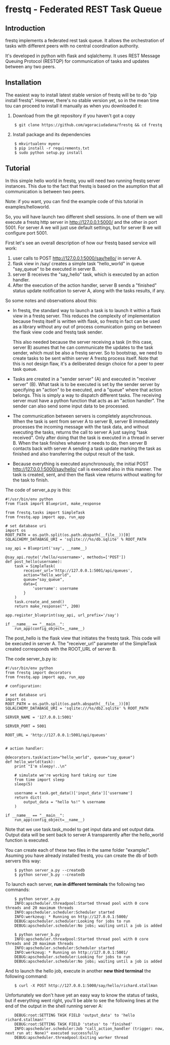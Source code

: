frestq - Federated REST Task Queue
==================================

Introduction
------------

frestq implements a federated rest task queue. It allows the orchestration of
tasks with different peers with no central coordination authority.

It's developed in python with flask and sqlalchemy. It uses REST Message Queuing
Protocol (RESTQP) for communication of tasks and updates between any two peers.

Installation
------------

The easiest way to install latest stable version of frestq will be to do
"pip install frestq".  However, there's no stable version yet, so in the mean
time tou can proceed to install it manually as when you downloaded it:

1. Download from the git repository if you haven't got a copy

```
    $ git clone https://github.com/agoraciudadana/frestq && cd frestq
```

2. Install package and its dependencies

```
    $ mkvirtualenv myenv
    $ pip install -r requirements.txt
    $ sudo python setup.py install
```

Tutorial
--------

In this simple hello world in frestq, you will need two running frestq server
instances. This due to the fact that frestq is based on the asumption that all
communication is between two peers.

Note: if you want, you can find the example code of this tutorial in
examples/helloworld.

So, you will have launch two different shell sessions. In one of them we will
execute a frestq http server in http://127.0.0.1:5000/ and the other in port
5001. For server A we will just use default settings, but for server B we will
configure port 5001.

First let's see an overall description of how our frestq based service will
work:

 1. user calls to POST http://127.0.0.1:5000/say/hello/<username> in server
 A.
 2. flask view in /say/<message> creates a simple task "hello_world" in queue
 "say_queue" to be executed in server B.
 3. server B receives the "say_hello" task, which is executed by an action
 handler.
 4. After the execution of the action handler, server B sends a "finished"
 status update notification to server A, along with the tasks results, if
 any.

So some notes and observations about this:
 * In frestq, the standard way to launch a task is to launch it within a flask
   view in a frestq server. This reduces the complexity of implementation
   because frestq itself is written with flask, so frestq in fact can be used
   as a library without any out of process comunication going on between the
   flask view code and frestq task sender.

   This also needed because the server receiving a task (in this case, server B)
   asumes that he can communicate the updates to the task sender, which must be
   also a frestq server. So to bootstrap, we need to create tasks to be sent
   within server A frestq process itself. Note that this is not design flaw,
   it's a deliberated design choice for a peer to peer task queue.

 * Tasks are created in a "sender server" (A) and executed in "receiver server"
   (B). What task is to be executed is set by the sender server by specifying
   an "action" to be executed, and a "queue" where that action belongs. This is
   simply a way to dispatch different tasks. The receiving server must have a
   python function that acts as an "action handler". The sender can also send
   some input data to be processed.

 * The communication between servers is completely asynchronous. When the task
   is sent from server A to server B, server B immediately processes the
   incoming message with the task data, and without executing the tasks, returns
   the call to server A just saying "task received". Only after doing that the
   task is executed in a thread in server B. When the task finishes whatever it
   needs to do, then server B contacts back with server A sending a task update
   marking the task as finished and also transferring the output result of the
   task.

 * Because everything is executed asynchronously, the initial
   POST http://127.0.0.1:5000/say/hello/<username> call is executed also in this
   manner. The task is created, sent, and then the flask view returns without
   waiting for the task to finish.

The code of server_a.py is this:

```
#!/usr/bin/env python
from flask import Blueprint, make_response

from frestq.tasks import SimpleTask
from frestq.app import app, run_app

# set database uri
import os
ROOT_PATH = os.path.split(os.path.abspath(__file__))[0]
SQLALCHEMY_DATABASE_URI = 'sqlite:///%s/db.sqlite' % ROOT_PATH

say_api = Blueprint('say', __name__)

@say_api.route('/hello/<username>', methods=['POST'])
def post_hello(username):
    task = SimpleTask(
        receiver_url='http://127.0.0.1:5001/api/queues',
        action="hello_world",
        queue="say_queue",
        data={
            'username': username
        }
    )
    task.create_and_send()
    return make_response("", 200)

app.register_blueprint(say_api, url_prefix='/say')

if __name__ == "__main__":
    run_app(config_object=__name__)
```

The post_hello is the flask view that initiates the frestq task. This code will
be executed in server A. The "receiver_url" parameter of the SimpleTask created
corresponds with the ROOT_URL of server B.

The code server_b.py is:

```
#!/usr/bin/env python
from frestq import decorators
from frestq.app import app, run_app

# configuration:

# set database uri
import os
ROOT_PATH = os.path.split(os.path.abspath(__file__))[0]
SQLALCHEMY_DATABASE_URI = 'sqlite:///%s/db2.sqlite' % ROOT_PATH

SERVER_NAME = '127.0.0.1:5001'

SERVER_PORT = 5001

ROOT_URL = 'http://127.0.0.1:5001/api/queues'


# action handler:

@decorators.task(action="hello_world", queue="say_queue")
def hello_world(task):
    print "I'm sleepy!..\n"

    # simulate we're working hard taking our time
    from time import sleep
    sleep(5)

    username = task.get_data()['input_data']['username']
    return dict(
        output_data = "hello %s!" % username
    )

if __name__ == "__main__":
    run_app(config_object=__name__)
```

Note that we use task.task_model to get input data and set output data. Output
data will be sent back to server A transparently after the hello_world function
is executed.

You can create each of these two files in the same folder "example/". Asuming
you have already installed frestq, you can create the db of both servers this
way:

```
    $ python server_a.py --createdb
    $ python server_b.py --createdb
```

To launch each server, **run in different terminals** the following two commands:

```
    $ python server_a.py
    INFO:apscheduler.threadpool:Started thread pool with 0 core threads and 20 maximum threads
    INFO:apscheduler.scheduler:Scheduler started
    INFO:werkzeug: * Running on http://127.0.0.1:5000/
    DEBUG:apscheduler.scheduler:Looking for jobs to run
    DEBUG:apscheduler.scheduler:No jobs; waiting until a job is added
```


```
    $ python server_b.py
    INFO:apscheduler.threadpool:Started thread pool with 0 core threads and 20 maximum threads
    INFO:apscheduler.scheduler:Scheduler started
    INFO:werkzeug: * Running on http://127.0.0.1:5001/
    DEBUG:apscheduler.scheduler:Looking for jobs to run
    DEBUG:apscheduler.scheduler:No jobs; waiting until a job is added
```

And to launch the hello job, execute in another **new third terminal** the
following command:

```
    $ curl -X POST http://127.0.0.1:5000/say/hello/richard.stallman
```

Unfortunately we don't have yet an easy way to know the status of tasks, but if
everything went right, you'll be able to see the following lines at the end of
the output in the shell running server A:

```
    DEBUG:root:SETTING TASK FIELD 'output_data' to 'hello richard.stallman!'
    DEBUG:root:SETTING TASK FIELD 'status' to 'finished'
    INFO:apscheduler.scheduler:Job "call_action_handler (trigger: now, next run at: None)" executed successfully
    DEBUG:apscheduler.threadpool:Exiting worker thread
```